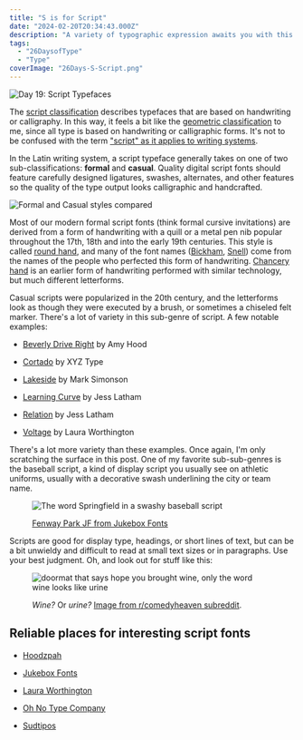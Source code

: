 ```yaml
---
title: "S is for Script"
date: "2024-02-20T20:34:43.000Z"
description: "A variety of typographic expression awaits you with this type classification."
tags: 
  - "26DaysofType"
  - "Type"
coverImage: "26Days-S-Script.png"
---
```


![Day 19: Script Typefaces](images/26Days-S-Script-1024x576.png)

The [script classification](https://fonts.google.com/knowledge/glossary/script_typeface_style) describes typefaces that are based on handwriting or calligraphy. In this way, it feels a bit like the [geometric classification](https://nicksimson.com/posts/geometric/) to me, since all type is based on handwriting or calligraphic forms. It's not to be confused with the term ["script" as it applies to writing systems](https://fonts.google.com/knowledge/glossary/script_writing_system).

In the Latin writing system, a script typeface generally takes on one of two sub-classifications: **formal** and **casual**. Quality digital script fonts should feature carefully designed ligatures, swashes, alternates, and other features so the quality of the type output looks calligraphic and handcrafted.

![Formal and Casual styles compared](images/26Days-S-Script-styles-1024x576.png)

Most of our modern formal script fonts (think formal cursive invitations) are derived from a form of handwriting with a quill or a metal pen nib popular throughout the 17th, 18th and into the early 19th centuries. This style is called [round hand](https://en.wikipedia.org/wiki/Round_hand), and many of the font names ([Bickham](https://fonts.adobe.com/fonts/bickham-script), [Snell](https://www.myfonts.com/collections/snell-roundhand-script-font-linotype)) come from the names of the people who perfected this form of handwriting. [Chancery hand](https://en.wikipedia.org/wiki/Chancery_hand) is an earlier form of handwriting performed with similar technology, but much different letterforms.

Casual scripts were popularized in the 20th century, and the letterforms look as though they were executed by a brush, or sometimes a chiseled felt marker. There's a lot of variety in this sub-genre of script. A few notable examples:

- [Beverly Drive Right](https://fonts.adobe.com/fonts/beverly-drive-right) by Amy Hood

- [Cortado](https://fonts.adobe.com/fonts/cortado) by XYZ Type

- [Lakeside](https://fonts.adobe.com/fonts/lakeside) by Mark Simonson

- [Learning Curve](https://fonts.adobe.com/fonts/learning-curve) by Jess Latham

- [Relation](https://fonts.adobe.com/fonts/relation) by Jess Latham

- [Voltage](https://fonts.adobe.com/fonts/voltage) by Laura Worthington

There's a lot more variety than these examples. Once again, I'm only scratching the surface in this post. One of my favorite sub-sub-genres is the baseball script, a kind of display script you usually see on athletic uniforms, usually with a decorative swash underlining the city or team name.

<figure>

![The word Springfield in a swashy baseball script](images/26Days-S-Script-Fenway-1024x576.png)

<figcaption>

[Fenway Park JF from Jukebox Fonts](https://www.jukeboxfonts.com/products/fenway-park?variant=19969243719)

</figcaption>

</figure>

Scripts are good for display type, headings, or short lines of text, but can be a bit unwieldy and difficult to read at small text sizes or in paragraphs. Use your best judgment. Oh, and look out for stuff like this:

<figure>

![doormat that says hope you brought wine, only the word wine looks like urine](images/urine-wine-font-mishap-1024x715.webp)

<figcaption>

_Wine?_ Or _urine?_ [Image from r/comedyheaven subreddit](https://www.reddit.com/r/comedyheaven/comments/ey1wp6/hope_you_brought_urine/).

</figcaption>

</figure>

## Reliable places for interesting script fonts

- [Hoodzpah](https://hoodzpahdesign.com/product-category/fonts/)

- [Jukebox Fonts](https://www.jukeboxfonts.com/)

- [Laura Worthington](https://lauraworthingtondesign.com/)

- [Oh No Type Company](https://ohnotype.co/fonts)

- [Sudtipos](https://www.sudtipos.com/fonts)
